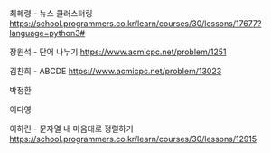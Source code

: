 최혜령 - 뉴스 클러스터링 https://school.programmers.co.kr/learn/courses/30/lessons/17677?language=python3#

장원석 - 단어 나누기 https://www.acmicpc.net/problem/1251

김찬희 - ABCDE https://www.acmicpc.net/problem/13023

박정환

이다영

이하린 - 문자열 내 마음대로 정렬하기 https://school.programmers.co.kr/learn/courses/30/lessons/12915
